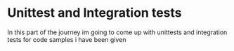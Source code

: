 # Unittest and Integration tests
In this part of the journey im going to come up with unittests and integration tests for code samples i have been given